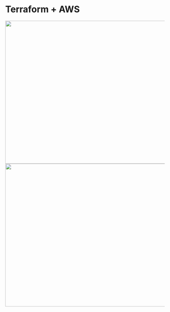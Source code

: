 # Terraform + AWS


<p align="center">

<img width="900" height="450" src="https://static.us-east-1.prod.workshops.aws/public/14c28d1b-676b-43dd-bbb1-6fe25709a804/static/images/03/p03-00-architecture.png">
  
<img width="900" height="450" src="https://static.us-east-1.prod.workshops.aws/public/14c28d1b-676b-43dd-bbb1-6fe25709a804/static/images/00/p01-01-workshop-architecture.png">
  


</p>




